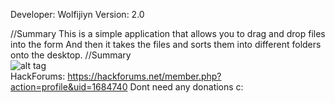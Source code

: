 Developer: Wolfijiyn
Version: 2.0

//Summary
This is a simple application that allows you to drag and drop files into the form And then it takes the files and sorts them into different folders onto the desktop.
//Summary
<br>![alt tag](http://i.imgur.com/1c7OqXy.png)<br>
HackForums: https://hackforums.net/member.php?action=profile&uid=1684740
Dont need any donations c:
